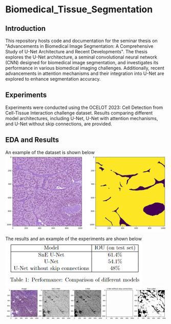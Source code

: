 # Biomedical_Tissue_Segmentation


## Introduction
This repository hosts code and documentation for the seminar thesis on "Advancements in Biomedical Image Segmentation: A Comprehensive Study of U-Net Architecture and Recent Developments". The thesis explores the U-Net architecture, a seminal convolutional neural network (CNN) designed for biomedical image segmentation, and investigates its performance in various biomedical imaging challenges. Additionally, recent advancements in attention mechanisms and their integration into U-Net are explored to enhance segmentation accuracy.

##  Experiments
Experiments were conducted using the OCELOT 2023: Cell Detection from Cell-Tissue Interaction challenge dataset. Results comparing different model architectures, including U-Net, U-Net with attention mechanisms, and U-Net without skip connections, are provided.

##  EDA and Results

An example of the dataset is shown below
<img src="images/output.png" alt="example_image"></img>

The results and an example of the experiments are shown below
<img src = "images/utput_table.png" alt="table_results"></img>
<img src = "images/output_models.png" alt = "results"></img>
